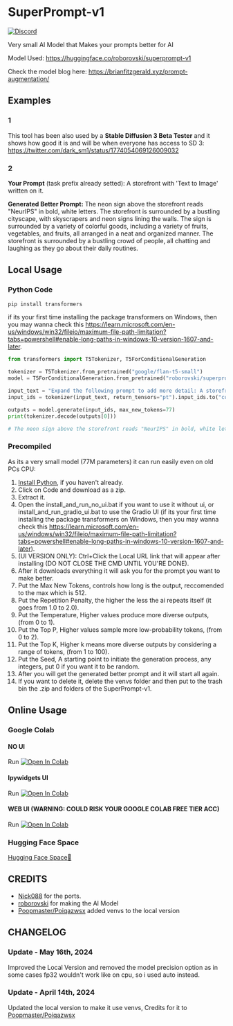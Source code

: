 # SuperPrompt-v1

[![Discord](https://img.shields.io/discord/1198701940511617164?color=%23738ADB&label=Discord&style=for-the-badge)](https://discord.gg/osai)

Very small AI Model that Makes your prompts better for AI

Model Used: https://huggingface.co/roborovski/superprompt-v1

Check the model blog here: https://brianfitzgerald.xyz/prompt-augmentation/

## Examples
### 1
This tool has been also used by a **Stable Diffusion 3 Beta Tester** and it shows how good it is and will be when everyone has access to SD 3: https://twitter.com/dark_sm1/status/1774054069126009032
### 2
**Your Prompt** (task prefix already setted): A storefront with 'Text to Image' written on it.

**Generated Better Prompt:** The neon sign above the storefront reads "NeurIPS" in bold, white letters. The storefront is surrounded by a bustling cityscape, with skyscrapers and neon signs lining the walls. The sign is surrounded by a variety of colorful goods, including a variety of fruits, vegetables, and fruits, all arranged in a neat and organized manner. The storefront is surrounded by a bustling crowd of people, all chatting and laughing as they go about their daily routines.

## Local Usage

### Python Code

```py
pip install transformers
```
if its your first time installing the package transformers on Windows, then you may wanna check this https://learn.microsoft.com/en-us/windows/win32/fileio/maximum-file-path-limitation?tabs=powershell#enable-long-paths-in-windows-10-version-1607-and-later.
```py
from transformers import T5Tokenizer, T5ForConditionalGeneration

tokenizer = T5Tokenizer.from_pretrained("google/flan-t5-small")
model = T5ForConditionalGeneration.from_pretrained("roborovski/superprompt-v1", device_map="auto")

input_text = "Expand the following prompt to add more detail: A storefront with 'Text to Image' written on it."
input_ids = tokenizer(input_text, return_tensors="pt").input_ids.to("cuda")

outputs = model.generate(input_ids, max_new_tokens=77)
print(tokenizer.decode(outputs[0]))

# The neon sign above the storefront reads "NeurIPS" in bold, white letters. The storefront is surrounded by a bustling cityscape, with skyscrapers and neon signs lining the walls. The sign is surrounded by a variety of colorful goods, including a variety of fruits, vegetables, and fruits, all arranged in a neat and organized manner. The storefront is surrounded by a bustling crowd of people, all chatting and laughing as they go about their daily routines.
```

### Precompiled
As its a very small model (77M parameters) it can run easily even on old PCs CPU:

1. [Install Python](https://www.python.org/downloads/), if you haven't already.
2. Click on Code and download as a zip.
3. Extract it.
4. Open the install_and_run_no_ui.bat if you want to use it without ui, or install_and_run_gradio_ui.bat to use the Gradio UI (if its your first time installing the package transformers on Windows, then you may wanna check this https://learn.microsoft.com/en-us/windows/win32/fileio/maximum-file-path-limitation?tabs=powershell#enable-long-paths-in-windows-10-version-1607-and-later).
5. (UI VERSION ONLY): Ctrl+Click the Local URL link that will appear after installing (DO NOT CLOSE THE CMD UNTIL YOU'RE DONE).
6. After it downloads everything it will ask you for the prompt you want to make better.
7. Put the Max New Tokens, controls how long is the output, reccomended to the max which is 512.
8. Put the Repetition Penalty, the higher the less the ai repeats itself (it goes from 1.0 to 2.0).
9. Put the Temperature, Higher values produce more diverse outputs, (from 0 to 1).
10. Put the Top P, Higher values sample more low-probability tokens, (from 0 to 2).
11. Put the Top K, Higher k means more diverse outputs by considering a range of tokens, (from 1 to 100).
12. Put the Seed, A starting point to initiate the generation process, any integers, put 0 if you want it to be random.
13. After you will get the generated better prompt and it will start all again.
14. If you want to delete it, delete the venvs folder and then put to the trash bin the .zip and folders of the SuperPrompt-v1.

## Online Usage
### Google Colab
#### NO UI
Run <a target="_blank" href="https://colab.research.google.com/github/Nick088Official/SuperPrompt-v1/blob/main/SuperPrompt_v1_NO_UI.ipynb">
  <img src="https://colab.research.google.com/assets/colab-badge.svg" alt="Open In Colab"/>
</a>

#### Ipywidgets UI
Run <a target="_blank" href="https://colab.research.google.com/github/Nick088Official/SuperPrompt-v1/blob/main/SuperPrompt_v1_Ipywidgets_UI.ipynb">
  <img src="https://colab.research.google.com/assets/colab-badge.svg" alt="Open In Colab"/>
</a>

#### WEB UI **(WARNING: COULD RISK YOUR GOOGLE COLAB FREE TIER ACC)**
Run <a target="_blank" href="https://colab.research.google.com/github/Nick088Official/SuperPrompt-v1/blob/main/SuperPrompt_v1_WEB_UI.ipynb">
  <img src="https://colab.research.google.com/assets/colab-badge.svg" alt="Open In Colab"/>
</a>


### Hugging Face Space
[Hugging Face Space🤗](https://huggingface.co/spaces/Nick088/SuperPrompt-v1)

## CREDITS
- [Nick088](https://linktr.ee/Nick088) for the ports.
- [roborovski](https://huggingface.co/roborovski) for making the AI Model
- [Poopmaster/Poiqazwsx](https://github.com/poiqazwsx) added venvs to the local version

## CHANGELOG
### Update - May 16th, 2024
Improved the Local Version and removed the model precision option as in some cases fp32 wouldn't work like on cpu, so i used auto instead.
### Update - April 14th, 2024
Updated the local version to make it use venvs, Credits for it to [Poopmaster/Poiqazwsx](https://github.com/poiqazwsx)
